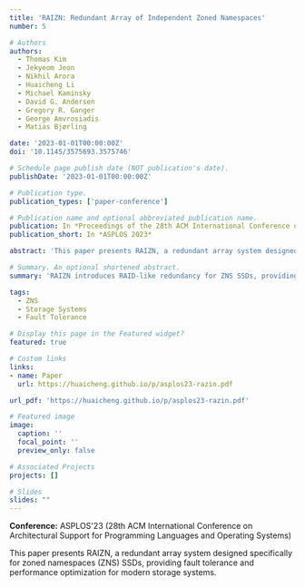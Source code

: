 ```yaml
---
title: 'RAIZN: Redundant Array of Independent Zoned Namespaces'
number: 5

# Authors
authors:
  - Thomas Kim
  - Jekyeom Jeon
  - Nikhil Arora
  - Huaicheng Li
  - Michael Kaminsky
  - David G. Andersen
  - Gregory R. Ganger
  - George Amvrosiadis
  - Matias Bjørling

date: '2023-01-01T00:00:00Z'
doi: '10.1145/3575693.3575746'

# Schedule page publish date (NOT publication's date).
publishDate: '2023-01-01T00:00:00Z'

# Publication type.
publication_types: ['paper-conference']

# Publication name and optional abbreviated publication name.
publication: In *Proceedings of the 28th ACM International Conference on Architectural Support for Programming Languages and Operating Systems (ASPLOS)*
publication_short: In *ASPLOS 2023*

abstract: 'This paper presents RAIZN, a redundant array system designed specifically for zoned namespaces (ZNS) SSDs, providing fault tolerance and performance optimization for modern storage systems.'

# Summary. An optional shortened abstract.
summary: 'RAIZN introduces RAID-like redundancy for ZNS SSDs, providing fault tolerance while maintaining performance.'

tags:
  - ZNS
  - Storage Systems
  - Fault Tolerance

# Display this page in the Featured widget?
featured: true

# Custom links
links:
- name: Paper
  url: https://huaicheng.github.io/p/asplos23-razin.pdf

url_pdf: 'https://huaicheng.github.io/p/asplos23-razin.pdf'

# Featured image
image:
  caption: ''
  focal_point: ''
  preview_only: false

# Associated Projects
projects: []

# Slides
slides: ""
---
```


**Conference:** ASPLOS'23 (28th ACM International Conference on Architectural Support for Programming Languages and Operating Systems)

This paper presents RAIZN, a redundant array system designed specifically for zoned namespaces (ZNS) SSDs, providing fault tolerance and performance optimization for modern storage systems. 